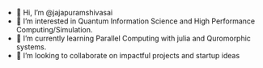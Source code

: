 - 👋 Hi, I’m @jajapuramshivasai
- 👀 I’m interested in Quantum Information Science and High Performance Computing/Simulation. 
- 🌱 I’m currently learning Parallel Computing with julia and Quromorphic systems.
- 💞️ I’m looking to collaborate on impactful projects and startup ideas


<!---
jajapuramshivasai/jajapuramshivasai is a ✨ special ✨ repository because its `README.md` (this file) appears on your GitHub profile.
You can click the Preview link to take a look at your changes.
--->
